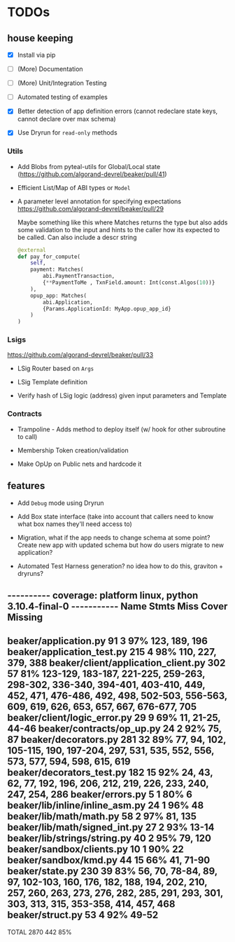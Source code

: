 # TODOs

## house keeping

- [X] Install via pip

- [ ] (More) Documentation 

- [ ] (More) Unit/Integration Testing 

- [ ] Automated testing of examples

- [X] Better detection of app definition errors (cannot redeclare state keys, cannot declare over max schema)  

- [X] Use Dryrun for `read-only` methods

### Utils

- Add Blobs from pyteal-utils for Global/Local state  (https://github.com/algorand-devrel/beaker/pull/41)

- Efficient List/Map of ABI types or `Model` 

- A parameter level annotation for specifying expectations https://github.com/algorand-devrel/beaker/pull/29

    Maybe something like this where Matches returns the type but also adds some validation to the input and hints to the caller how its 
    expected to be called. Can also include a descr string

    ```py
    @external
    def pay_for_compute(
        self, 
        payment: Matches(
            abi.PaymentTransaction, 
            {**PaymentToMe , TxnField.amount: Int(const.Algos(10))}
        ),
        opup_app: Matches(
            abi.Application, 
            {Params.ApplicationId: MyApp.opup_app_id}
        ) 
    )
    ```

### Lsigs 

https://github.com/algorand-devrel/beaker/pull/33

- LSig Router based on `Args`

- LSig Template definition

- Verify hash of LSig logic (address) given input parameters and Template

### Contracts

- Trampoline - Adds method to deploy itself (w/ hook for other subroutine to call)

- Membership Token creation/validation

- Make OpUp on Public nets and hardcode it 

## features

- Add `Debug` mode using Dryrun 

- Add Box state interface (take into account that callers need to know what box names they'll need access to)

- Migration, what if the app needs to change schema at some point? Create new app with updated schema but how do users migrate to new application?

- Automated Test Harness generation? no idea how to do this, graviton + dryruns?




---------- coverage: platform linux, python 3.10.4-final-0 -----------
Name                                  Stmts   Miss  Cover   Missing
-------------------------------------------------------------------
beaker/application.py                    91      3    97%   123, 189, 196
beaker/application_test.py              215      4    98%   110, 227, 379, 388
beaker/client/application_client.py     302     57    81%   123-129, 183-187, 221-225, 259-263, 298-302, 336-340, 394-401, 403-410, 449, 452, 471, 476-486, 492, 498, 502-503, 556-563, 609, 619, 626, 653, 657, 667, 676-677, 705
beaker/client/logic_error.py             29      9    69%   11, 21-25, 44-46
beaker/contracts/op_up.py                24      2    92%   75, 87
beaker/decorators.py                    281     32    89%   77, 94, 102, 105-115, 190, 197-204, 297, 531, 535, 552, 556, 573, 577, 594, 598, 615, 619
beaker/decorators_test.py               182     15    92%   24, 43, 62, 77, 192, 196, 206, 212, 219, 226, 233, 240, 247, 254, 286
beaker/errors.py                          5      1    80%   6
beaker/lib/inline/inline_asm.py          24      1    96%   48
beaker/lib/math/math.py                  58      2    97%   81, 135
beaker/lib/math/signed_int.py            27      2    93%   13-14
beaker/lib/strings/string.py             40      2    95%   79, 120
beaker/sandbox/clients.py                10      1    90%   22
beaker/sandbox/kmd.py                    44     15    66%   41, 71-90
beaker/state.py                         230     39    83%   56, 70, 78-84, 89, 97, 102-103, 160, 176, 182, 188, 194, 202, 210, 257, 260, 263, 273, 276, 282, 285, 291, 293, 301, 303, 313, 315, 353-358, 414, 457, 468
beaker/struct.py                         53      4    92%   49-52
-------------------------------------------------------------------
TOTAL                                  2870    442    85%
